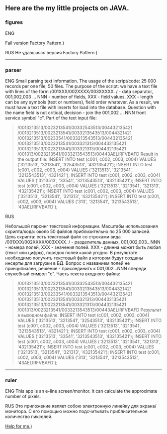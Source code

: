 ## Here are the my little projects on JAVA.



### figures

ENG

   Fail version Factory Pattern.)

RUS
Не удавшаяся версия Factory Pattern.)


***
### parser

ENG
Small parsing text information.
The usage of the script/code: 25 000 records per one file, 50 files.
The purpose of the script: we have a text file with lines of the form /001XXX/002XXXX/003XXXXX. / - data separator, 001,002,003 ... NNN - number of fields, XXX - field values. XXX - length can be any symbols (text or numbers), field order whatever. As a result, we must have a text file with inserts for load into the database. Question with the name field is not critical, decision - join the 001,002 ... NNN front service symbol "c".
Part of the text input file:
>/0013213513/0023213541/00332543513/004432135421
>/0013213513/0023213541/0033213543513/0044321421
>/0013213513/00233541/0033213543513/004432135421
>/0013213513/0023213541/003321313/004432135421
>/0013213513/0023213541/003321313/004432135421
>/001313/0023213541/0033213543513/00443AELIRFVBAFD
Result in the output file:
>INSERT INTO test (c001, c002, c003, c004) VALUES ('3213513', '3213541', '32543513', '432135421');
>INSERT INTO test (c001, c002, c003, c004) VALUES ('3213513', '3213541', '3213543513', '4321421');
>INSERT INTO test (c001, c002, c003, c004) VALUES ('3213513', '33541', '3213543513', '432135421');
>INSERT INTO test (c001, c002, c003, c004) VALUES ('3213513', '3213541', '321313', '432135421');
>INSERT INTO test (c001, c002, c003, c004) VALUES ('3213513', '3213541', '321313', '432135421');
>INSERT INTO test (c001, c002, c003, c004) VALUES ('313', '3213541', '3213543513', '43AELIRFVBAFD');

RUS

Небольшой парсинг текстовой информации.
Масштабы использования скрипта/кода: около 50 файлов приблизительно по 25 000 записей.
Цель скрипта: есть текстовый файл со строками вида /001ХХХ/002ХХХХ/003ХХХХ. / - разделитель данных, 001,002,003...NNN - номера полей, ХХХ - значения полей. ХХХ - длинна может быть любая (текст или цифры), порядок полей какой угодно. В результате необходимо получить текстовый файл в котором будут созданы инсерты для загрузки в БД. Вопрос с названием полей не принципиален, решение - присоединить к 001,002...NNN спереди служебный символ "с".
Часть текста входного файла:
>/0013213513/0023213541/00332543513/004432135421
>/0013213513/0023213541/0033213543513/0044321421
>/0013213513/00233541/0033213543513/004432135421
>/0013213513/0023213541/003321313/004432135421
>/0013213513/0023213541/003321313/004432135421
>/001313/0023213541/0033213543513/00443AELIRFVBAFD
Результат в выходном файле:
>INSERT INTO test (c001, c002, c003, c004) VALUES ('3213513', '3213541', '32543513', '432135421');
>INSERT INTO test (c001, c002, c003, c004) VALUES ('3213513', '3213541', '3213543513', '4321421');
>INSERT INTO test (c001, c002, c003, c004) VALUES ('3213513', '33541', '3213543513', '432135421');
>INSERT INTO test (c001, c002, c003, c004) VALUES ('3213513', '3213541', '321313', '432135421');
>INSERT INTO test (c001, c002, c003, c004) VALUES ('3213513', '3213541', '321313', '432135421');
>INSERT INTO test (c001, c002, c003, c004) VALUES ('313', '3213541', '3213543513', '43AELIRFVBAFD');



***
### ruler

ENG
This app is an e-line screen/monitor.
It can calculate the approximate number of pixels.

RUS
Это приложение являет собою электронную линейку для экрана/монитора.
С его помощью можно подсчитывать приблизительное количество пикселей.










[Help for me.)](https://github.com/adam-p/markdown-here/wiki/Markdown-Cheatsheet)